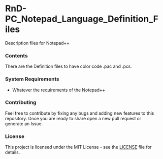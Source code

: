 # RnD-PC_Notepad_Language_Definition_Files

Description files for Notepad++

### Contents

There are the Definition files to have color code .pac and .pcs.

### System Requirements

- Whatever the requirements of the Notepad++

### Contributing 

Feel free to contribute by fixing any bugs and adding new features to this repository. 
Once you are ready to share open a new pull request or generate an Issue. 

### License 

This project is licensed under the MIT License - see the [LICENSE](LICENSE) file for details.

